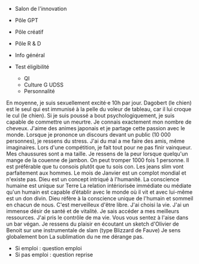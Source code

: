 - Salon de l'innovation
- Pôle GPT
- Pôle créatif
- Pôle R & D

- Info général
- Test éligibilité
  - QI   
  - Culture G UDSS
  - Personnalité

En moyenne, je suis sexuellement excité·e 10h par jour.
Dagobert (le chien) est le seul qui est immunisé à la pelle du voleur de tableau, car il lui croque le cul (le chien).
Si je suis poussé a bout psychologiquement, je suis capable de commettre un meurtre.
Je connais exactement mon nombre de cheveux.
J'aime des animes japonais et je partage cette passion avec le monde.
Lorsque je prononce un discours devant un public (10 000 personnes), je ressens du stress.
J'ai du mal a me faire des amis, même imaginaires.
Lors d'une compétition, je fait tout pour ne pas finir vainqueur.
Mes chaussures sont a ma taille.
Je ressens de la peur lorsque quelqu'un mange de la couenne de jambon.
On peut tromper 1000 fois 1 personne.
Il est préférable que tu consois plutôt que tu sois con.
Les jeans slim vont parfaitement aux hommes.
Le mois de Janvier est un complot mondial et n'existe pas.
Dieu est un concept intriqué à l'humanité.
La conscience humaine est unique sur Terre
La relation intériorisée immédiate ou médiate qu'un humain est capable d’établir 
avec le monde où il vit et avec lui-même est un don divin. 
Dieu réfère à la conscience unique de l'humain et sommeil en chacun de nous.
C'est merveilleux d'être libre.
J'ai choisi la vie.
J'ai un immense désir de santé et de vitalité.
Je sais accéder a mes meilleurs ressources.
J'ai pris le contrôle de ma vie.
Vous vous sentez à l'aise dans un bar végan.
Je ressens du plaisir en écoutant un sketch d'Olivier de Benoit sur une instrumentale de slam (type Blizzard de Fauve)
Je sens globalement bon
La sublimation du  ne me dérange pas.
- Si emploi : question emploi
- Si pas emploi : question reprise
